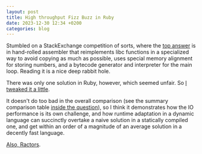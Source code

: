 ```yaml
---
layout: post
title: High throughput Fizz Buzz in Ruby
date: 2023-12-30 12:34 +0200
categories: blog
---
```

Stumbled on a StackExchange competition of sorts, where the [top
answer](https://codegolf.stackexchange.com/a/236630/120701) is in
hand-rolled assembler that reimplements libc functions in a
specialized way to avoid copying as much as possible, uses special
memory alignment for storing numbers, and a bytecode generator and
interpreter for the main loop. Reading it is a nice deep rabbit hole.

There was only one solution in Ruby, however, which seemed unfair. So
[I tweaked it a little](https://codegolf.stackexchange.com/a/268828/120701).

It doesn't do too bad in the overall comparison (see the summary
comparison table [inside the
question](https://codegolf.stackexchange.com/q/215216/120701)), so I
think it demonstrates how the IO performance is its own challenge, and
how runtime adaptation in a dynamic language can succinctly overtake a
naive solution in a statically compiled one, and get within an order
of a magnitude of an average solution in a decently fast language.

[Also, Ractors](https://codegolf.stackexchange.com/a/268828/120701).
